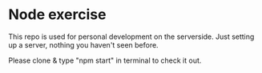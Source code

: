 # Node exercise

This repo is used for personal development on the serverside. Just setting up a server, nothing you haven't seen before.

Please clone & type "npm start" in terminal to check it out. 